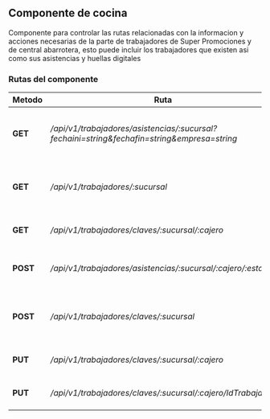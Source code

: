 ## Componente de cocina

Componente para controlar las rutas relacionadas con la informacion y acciones necesarias de la parte de trabajadores de Super Promociones y de central abarrotera, esto puede incluir los trabajadores que existen asi como sus asistencias y huellas digitales

### Rutas del componente

| **Metodo** | **Ruta** | **Request** | **Descripcion** |
|------------|----------|-------------|-----------------|
| **GET** | _/api/v1/trabajadores/asistencias/:sucursal?fechaini=string&fechafin=string&empresa=string_ |  | Obtiene las asistencias de una determinada sucursal |
| **GET** | _/api/v1/trabajadores/:sucursal_ |  | Obtiene la lista de todos los trabajadores registrados |
| **GET** | _/api/v1/trabajadores/claves/:sucursal/:cajero_ |  | Obtiene la clave del trabajador |
| **POST** | _/api/v1/trabajadores/asistencias/:sucursal/:cajero/:estatus_ |  | Registra una asistencia del trabajador |
| **POST** | _/api/v1/trabajadores/claves/:sucursal_ | body = { Cajero: '', Clave: '', IdTrabajador: '' } | Registra la clave del trabajador |
| **PUT** | _/api/v1/trabajadores/claves/:sucursal/:cajero_ | body = { Clave: '' } | Actualiza la clave del trabajador |
| **PUT** | _/api/v1/trabajadores/claves/:sucursal/:cajero/IdTrabajador_ | body = { IdTrabajador: '' } | Actualiza el id del trabajador |